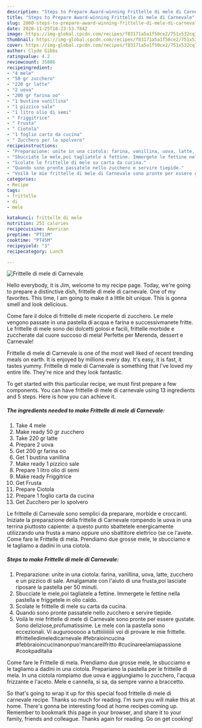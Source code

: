 ```yaml
---
description: "Steps to Prepare Award-winning Frittelle di mele di Carnevale"
title: "Steps to Prepare Award-winning Frittelle di mele di Carnevale"
slug: 2860-steps-to-prepare-award-winning-frittelle-di-mele-di-carnevale
date: 2020-11-25T18:23:53.784Z
image: https://img-global.cpcdn.com/recipes/f83171a5a1f50ce2/751x532cq70/frittelle-di-mele-di-carnevale-recipe-main-photo.jpg
thumbnail: https://img-global.cpcdn.com/recipes/f83171a5a1f50ce2/751x532cq70/frittelle-di-mele-di-carnevale-recipe-main-photo.jpg
cover: https://img-global.cpcdn.com/recipes/f83171a5a1f50ce2/751x532cq70/frittelle-di-mele-di-carnevale-recipe-main-photo.jpg
author: Clyde Gibbs
ratingvalue: 4.2
reviewcount: 35886
recipeingredient:
- "4 mele"
- "50 gr zucchero"
- "220 gr latte"
- "2 uova"
- "200 gr farina oo"
- "1 bustina vanillina"
- "1 pizzico sale"
- "1 litro olio di semi"
- " Friggitrice"
- " Frusta"
- " Ciotola"
- "1 foglio carta da cucina"
- " Zucchero per lo spolvero"
recipeinstructions:
- "Preparazione: unite in una ciotola: farina, vanillina, uova, latte, zucchero e un pizzico di sale. Amalgamate con l&#39;aiuto di una frusta,poi lasciate riposare la pastella per 50 minuti."
- "Sbucciate le mele,poi tagliatele a fettine. Immergete le fettine nella pastella e friggetele in olio caldo."
- "Scolate le frittelle di mele su carta da cucina."
- "Quando sono pronte passatele nello zucchero e servire tiepide."
- "Voilà le mie frittelle di mele di Carnevale sono pronte per essere gustate. Sono deliziose,profumatissime. Le mele con la pastella sono eccezionali. Vi auguroooooo a tuttiiiiiiiiiii voi di provare le mie frittelle. #frittelledimeledicarnevale #febraioincucina #febbraioincucinanonpuo&#39;mancareilfritto #cucinareelamiapassione #cookpaditalia"
categories:
- Recipe
tags:
- frittelle
- di
- mele

katakunci: frittelle di mele 
nutrition: 251 calories
recipecuisine: American
preptime: "PT11M"
cooktime: "PT45M"
recipeyield: "3"
recipecategory: Lunch

---
```



![Frittelle di mele di Carnevale](https://img-global.cpcdn.com/recipes/f83171a5a1f50ce2/751x532cq70/frittelle-di-mele-di-carnevale-recipe-main-photo.jpg)

Hello everybody, it is Jim, welcome to my recipe page. Today, we're going to prepare a distinctive dish, frittelle di mele di carnevale. One of my favorites. This time, I am going to make it a little bit unique. This is gonna smell and look delicious.

Come fare il dolce di frittelle di mele ricoperte di zucchero. Le mele vengono passate in una pastella di acqua e farina e successivmanete fritte. Le frittelle di mele sono dei dolcetti golosi e facili, frittelle morbide e zuccherate dal cuore succoso di mela! Perfette per Merenda, dessert e Carnevale!

Frittelle di mele di Carnevale is one of the most well liked of recent trending meals on earth. It is enjoyed by millions every day. It's easy, it is fast, it tastes yummy. Frittelle di mele di Carnevale is something that I've loved my entire life. They're nice and they look fantastic.


To get started with this particular recipe, we must first prepare a few components. You can have frittelle di mele di carnevale using 13 ingredients and 5 steps. Here is how you can achieve it.

<!--inarticleads1-->

##### The ingredients needed to make Frittelle di mele di Carnevale:

1. Take 4 mele
1. Make ready 50 gr zucchero
1. Take 220 gr latte
1. Prepare 2 uova
1. Get 200 gr farina oo
1. Get 1 bustina vanillina
1. Make ready 1 pizzico sale
1. Prepare 1 litro olio di semi
1. Make ready  Friggitrice
1. Get  Frusta
1. Prepare  Ciotola
1. Prepare 1 foglio carta da cucina
1. Get  Zucchero per lo spolvero


Le frittelle di Carnevale sono semplici da preparare, morbide e croccanti. Iniziate la preparazione della frittelle di Carnevale rompendo le uova in una terrina piuttosto capiente: a questo punto sbattetele energicamente utilizzando una frusta a mano oppure uno sbattitore elettrico (se ce l&#39;avete. Come fare le Frittelle di mela. Prendiamo due grosse mele, le sbucciamo e le tagliamo a dadini in una ciotola. 

<!--inarticleads2-->

##### Steps to make Frittelle di mele di Carnevale:

1. Preparazione: unite in una ciotola: farina, vanillina, uova, latte, zucchero e un pizzico di sale. Amalgamate con l&#39;aiuto di una frusta,poi lasciate riposare la pastella per 50 minuti.
1. Sbucciate le mele,poi tagliatele a fettine. Immergete le fettine nella pastella e friggetele in olio caldo.
1. Scolate le frittelle di mele su carta da cucina.
1. Quando sono pronte passatele nello zucchero e servire tiepide.
1. Voilà le mie frittelle di mele di Carnevale sono pronte per essere gustate. Sono deliziose,profumatissime. Le mele con la pastella sono eccezionali. Vi auguroooooo a tuttiiiiiiiiiii voi di provare le mie frittelle. #frittelledimeledicarnevale #febraioincucina #febbraioincucinanonpuo&#39;mancareilfritto #cucinareelamiapassione #cookpaditalia


Come fare le Frittelle di mela. Prendiamo due grosse mele, le sbucciamo e le tagliamo a dadini in una ciotola. Prepariamo la pastella per le frittelle di mela. In una ciotola rompiamo due uova e aggiungiamo lo zucchero, l&#39;acqua frizzante e l&#39;aceto. Mele e cannella, si sa, da sempre vanno a braccetto. 

So that's going to wrap it up for this special food frittelle di mele di carnevale recipe. Thanks so much for reading. I'm sure you will make this at home. There's gonna be interesting food at home recipes coming up. Remember to bookmark this page in your browser, and share it to your family, friends and colleague. Thanks again for reading. Go on get cooking!
